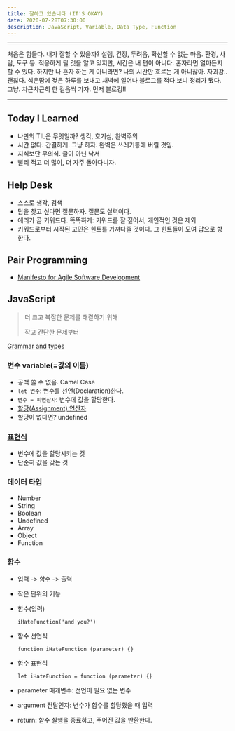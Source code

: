 ```yaml
---
title: 잘하고 있습니다 (IT'S OKAY)
date: 2020-07-28T07:30:00
description: JavaScript, Variable, Data Type, Function
---
```


---

처음은 힘들다. 내가 잘할 수 있을까? 설렘, 긴장, 두려움, 확신할 수 없는 마음. 환경, 사람, 도구 등. 적응하게 될 것을 알고 있지만, 시간은 내 편이 아니다. 혼자라면 얼마든지 할 수 있다. 하지만 나 혼자 하는 게 아니라면? 나의 시간만 흐르는 게 아니잖아. 자괴감.. 괜찮다. 식은땀에 젖은 하루를 보내고 새벽에 일어나 블로그를 적다 보니 정리가 됐다. 그냥. 차근차근히 한 걸음씩 가자. 먼저 블로깅!!

---

## Today I Learned

- 나만의 TIL은 무엇일까? 생각, 호기심, 완벽주의 
- 시간 없다. 간결하게. 그냥 하자. 완벽은 쓰레기통에 버릴 것임.
- 지식보단 무의식. 글이 아닌 낙서
- 빨리 적고 더 많이, 더 자주 돌아다니자. 

## Help Desk

- 스스로 생각, 검색
- 답을 찾고 싶다면 질문하자. 질문도 실력이다. 
- 에러가 곧 키워드다. 똑똑하게: 키워드를 잘 짚어서, 개인적인 것은 제외 
- 키워드로부터 시작된 고민은 힌트를 가져다줄 것이다. 그 힌트들이 모여 답으로 향한다.

## Pair Programming

- [Manifesto for Agile Software Development](http://agilemanifesto.org/)

## JavaScript

> 더 크고 복잡한 문제를 해결하기 위해
>
> 작고 간단한 문제부터

[Grammar and types](https://developer.mozilla.org/ko/docs/Web/JavaScript/Guide/Values,_variables,_and_literals)

### 변수 variable(=값의 이름)

- 공백 쓸 수 없음. Camel Case
- `let 변수`: 변수를 선언(Declaration)한다.
- `변수 = 피연산자`: 변수에 값을 할당한다.
- [할당(Assignment) 연산자](https://developer.mozilla.org/ko/docs/Web/JavaScript/Guide/Expressions_and_Operators)
- 할당이 없다면? undefined

### [표현식](https://developer.mozilla.org/ko/docs/Web/JavaScript/Guide/Expressions_and_Operators#%ED%91%9C%ED%98%84%EC%8B%9D)

- 변수에 값을 할당시키는 것
- 단순히 값을 갖는 것

### 데이터 타입

- Number 
- String 
- Boolean 
- Undefined
- Array 
- Object 
- Function 

### 함수 

- 입력 -> 함수 -> 출력

- 작은 단위의 기능

- 함수(입력) 

  `iHateFunction('and you?')`

- 함수 선언식

  `function iHateFunction (parameter) {}`

- 함수 표현식

  `let iHateFunction = function (parameter) {}`

- parameter 매개변수: 선언이 필요 없는 변수

- argument 전달인자: 변수가 함수를 할당했을 때 입력

- return: 함수 실행을 종료하고, 주어진 값을 반환한다.
